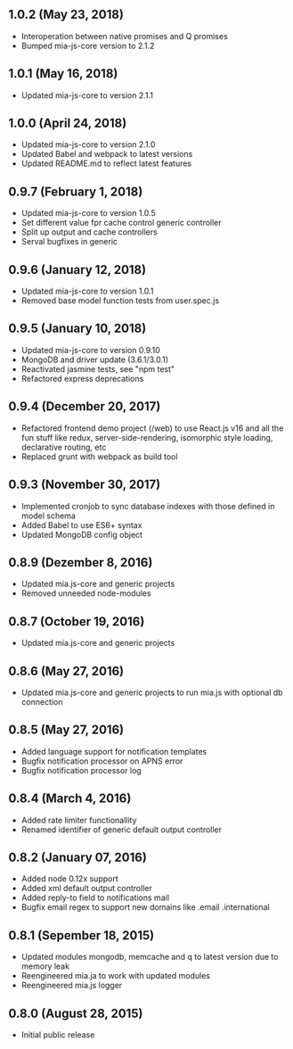 ## 1.0.2 (May 23, 2018)
* Interoperation between native promises and Q promises
* Bumped mia-js-core version to 2.1.2

## 1.0.1 (May 16, 2018)
* Updated mia-js-core to version 2.1.1

## 1.0.0 (April 24, 2018)
* Updated mia-js-core to version 2.1.0
* Updated Babel and webpack to latest versions
* Updated README.md to reflect latest features

## 0.9.7 (February 1, 2018)

* Updated mia-js-core to version 1.0.5
* Set different value fpr cache control generic controller
* Split up output and cache controllers
* Serval bugfixes in generic

## 0.9.6 (January 12, 2018)

* Updated mia-js-core to version 1.0.1
* Removed base model function tests from user.spec.js

## 0.9.5 (January 10, 2018)

* Updated mia-js-core to version 0.9.10
* MongoDB and driver update (3.6.1/3.0.1)
* Reactivated jasmine tests, see "npm test"
* Refactored express deprecations

## 0.9.4 (December 20, 2017)

* Refactored frontend demo project (/web) to use React.js v16 and all the fun stuff like redux, server-side-rendering, isomorphic style loading, declarative routing, etc
* Replaced grunt with webpack as build tool

## 0.9.3 (November 30, 2017)

* Implemented cronjob to sync database indexes with those defined in model schema
* Added Babel to use ES6+ syntax
* Updated MongoDB config object

## 0.8.9 (Dezember 8, 2016)

* Updated mia.js-core and generic projects
* Removed unneeded node-modules

## 0.8.7 (October 19, 2016)

* Updated mia.js-core and generic projects


## 0.8.6 (May 27, 2016)

* Updated mia.js-core and generic projects to run mia.js with optional db connection

## 0.8.5 (May 27, 2016)

* Added language support for notification templates
* Bugfix notification processor on APNS error
* Bugfix notification processor log


## 0.8.4 (March 4, 2016)

* Added rate limiter functionallity
* Renamed identifier of generic default output controller
 
## 0.8.2 (January 07, 2016)

* Added node 0.12x support
* Added xml default output controller
* Added reply-to field to notifications mail
* Bugfix email regex to support new domains like .email .international

## 0.8.1 (Sepember 18, 2015)

* Updated modules mongodb, memcache and q to latest version due to memory leak
* Reengineered mia.ja to work with updated modules
* Reengineered mia.js logger

## 0.8.0 (August 28, 2015)

* Initial public release
